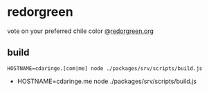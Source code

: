 # redorgreen
vote on your preferred chile color @[redorgreen.org](http://redorgreen.org)

## build

`HOSTNAME=cdaringe.[com|me] node ./packages/srv/scripts/build.js`
  - HOSTNAME=cdaringe.me node ./packages/srv/scripts/build.js
